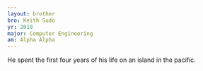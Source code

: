 ```yaml
---
layout: brother
bro: Keith Sudo
yr: 2018
major: Computer Engineering
am: Alpha Alpha
---
```

He spent the first four years of his life on an island in the pacific.